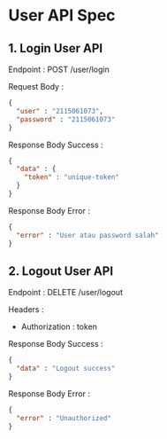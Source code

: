 # User API Spec

## 1. Login User API

Endpoint : POST /user/login

Request Body :

```json
{
  "user" : "2115061073",
  "password" : "2115061073"
}
```

Response Body Success : 

```json
{
  "data" : {
    "token" : "unique-token"
  }
}
```

Response Body Error :

```json
{
  "error" : "User atau password salah"
}
```


## 2. Logout User API

Endpoint : DELETE /user/logout  

Headers :
- Authorization : token

Response Body Success : 

```json
{
  "data" : "Logout success"
}
```

Response Body Error : 

```json
{
  "error" : "Unauthorized"
}
```